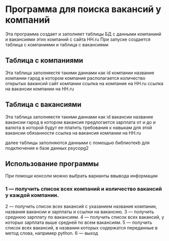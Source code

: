 Программа для поиска вакансий у компаний 
===
Эта программа создает и заполняет таблицы БД с данными компаниий и вакансиями этих компаний с сайта HH.ru
При запуске создается таблица с компаниями и таблица с вакансиями

Таблица с компаниями
-----
Эта таблица заполняестя такими даннами  как
id компании
название компании
гарод в котором компания располагается
количество открытых вакансий
сайт компании
ссылка на компание на HH.ru
ссылка на вакансии компании на  HH.ru

Таблица с вакансиями
-----
Эта таблица заполняестя такими даннами  как
id вакансии
название вакансии
гарод в котором вакансия предлогается
зарплата от и до и валюта в которой будут ее платить
требования к навыкам для этой вакансии
обязанности
ссылка на вакансия компании на  HH.ru

далее таблицы заполняются данными с помощью библиотекb для подключения к базе данных psycopg2

Использование программы
-----
При помощи консоли можно выбрать варианты ввывода информации
 
### 1 — получить список всех компаний и количество вакансий у каждой компании.


2 — получить список всех вакансий с указанием названия компании, названия вакансии и зарплаты и ссылки на вакансию.
3 — получить среднюю зарплату по вакансиям.
4 — получить список всех вакансий, у которых зарплата выше средней по всем вакансиям.
5 — получить список всех вакансий, в названии которых содержатся переданные в метод слова, например python.
6 — выход
